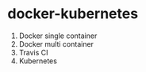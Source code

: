# docker-kubernetes
1. Docker single container
2. Docker multi container
3. Travis CI
4. Kubernetes
